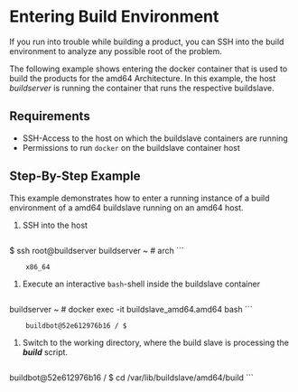 # Entering Build Environment
If you run into trouble while building a product, you can SSH into the
build environment to analyze any possible root of the problem.

The following example shows entering the docker container that is used to build
the products for the amd64 Architecture. In this example, the host *buildserver*
is running the container that runs the respective buildslave.

## Requirements
* SSH-Access to the host on which the buildslave containers are running
* Permissions to run `docker` on the buildslave container host

## Step-By-Step Example
This example demonstrates how to enter a running instance of a build
environment of a amd64 buildslave running on an amd64 host.

1. SSH into the host

    ```
$ ssh root@buildserver
buildserver ~ # arch
    ```

        x86_64

1. Execute an interactive `bash`-shell inside the buildslave container

    ```
buildserver ~ # docker exec -it buildslave_amd64.amd64 bash
    ```

        buildbot@52e612976b16 / $

1. Switch to the working directory, where the build slave is processing the
   ***build*** script.

    ```
buildbot@52e612976b16 / $ cd /var/lib/buildslave/amd64/build
    ```

